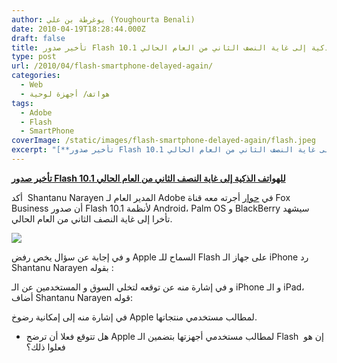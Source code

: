 ```yaml
---
author: يوغرطة بن علي (Youghourta Benali)
date: 2010-04-19T18:28:44.000Z
draft: false
title: تأخير صدور Flash 10.1 للهواتف الذكية إلى غاية النصف الثاني من العام الحالي
type: post
url: /2010/04/flash-smartphone-delayed-again/
categories:
  - Web
  - هواتف/ أجهزة لوحية
tags:
  - Adobe
  - Flash
  - SmartPhone
coverImage: /static/images/flash-smartphone-delayed-again/flash.jpeg
excerpt: "[**تأخير صدور Flash 10.1 للهواتف الذكية إلى غاية النصف الثاني من العام الحالي**](https://www.it-scoop.com/2010/04/flash-smartphone-delayed-again/)\n\nأكد \_Shantanu Narayen المدير العام لـ Adobe في [حوار](http://video.foxbusiness.com/v/4148785/adobe-ceo-on-creative-suite-5-and-apple) أجرته معه قناة Fox Business أن صدور Flash 10.1 لأنظمة Android، Palm OS و BlackBerry سيشهد تأخرا إلى غاية"
---
```

[**تأخير صدور Flash 10.1 للهواتف الذكية إلى غاية النصف الثاني من العام الحالي**](https://www.it-scoop.com/2010/04/flash-smartphone-delayed-again/)

أكد  Shantanu Narayen المدير العام لـ Adobe في [حوار](http://video.foxbusiness.com/v/4148785/adobe-ceo-on-creative-suite-5-and-apple) أجرته معه قناة Fox Business أن صدور Flash 10.1 لأنظمة Android، Palm OS و BlackBerry سيشهد تأخرا إلى غاية النصف الثاني من العام الحالي.

![](/static/images/flash-smartphone-delayed-again/flash.jpeg)

و في إجابة عن سؤال يخص رفض Apple السماح للـ Flash على جهاز الـ iPhone رد Shantanu Narayen بقوله :

و في إشارة منه عن توقعه لتخلي السوق و المستخدمين عن الـ iPhone و الـ iPad، أضاف Shantanu Narayen قوله:

في إشارة منه إلى إمكانية رضوخ Apple لمطالب مستخدمي منتجاتها.

-   هل تتوقع فعلا أن ترضح Apple لمطالب مستخدمي أجهزتها بتضمين الـ Flash  إن هو فعلوا ذلك؟
